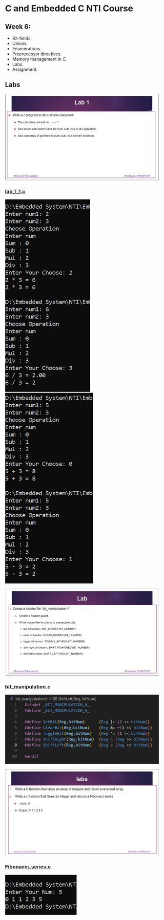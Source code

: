 # C and Embedded C NTI Course 

## Week 6:
-   Bit-fields.
-   Unions.
-   Enumerations.
-   Preprocessor directives.
-   Memory management in C.
-   Labs.
-   Assignment.

## Labs
![Lab_1](./Week_6_Labs_ASS/Lab_1.jpg)

### [lab_1_1.c](./lab_1.c)
![lab_1_1.c](./lab_1_1.jpg)
![lab_1_1.c](./lab_1_2.jpg)

![Lab_2](./Week_6_Labs_ASS/Lab_2.jpg)

### [bit_manipulation.c](./bit_manipulation.c)
![bit_manipulation.c](./bit_manipulation.jpg)

![Lab_2](./Week_6_Labs_ASS/Lab_3.jpg)
### [Fibonacci_series.c](./Fibonacci_series.c)
![Fibonacci_series.c](./Fibonacci_series.jpg)




